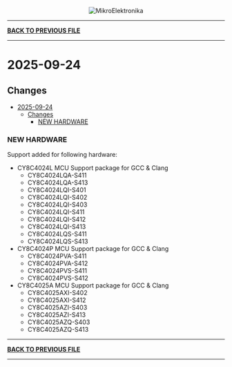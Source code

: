 <p align="center">
  <img src="http://www.mikroe.com/img/designs/beta/logo_small.png?raw=true" alt="MikroElektronika"/>
</p>

---

**[BACK TO PREVIOUS FILE](../changelog.md)**

---

# 2025-09-24

## Changes

- [2025-09-24](#2025-09-24)
  - [Changes](#changes)
    - [NEW HARDWARE](#new-hardwar)

### NEW HARDWARE

Support added for following hardware:

+ CY8C4024L MCU Support package for GCC & Clang
  + CY8C4024LQA-S411
  + CY8C4024LQA-S413
  + CY8C4024LQI-S401
  + CY8C4024LQI-S402
  + CY8C4024LQI-S403
  + CY8C4024LQI-S411
  + CY8C4024LQI-S412
  + CY8C4024LQI-S413
  + CY8C4024LQS-S411
  + CY8C4024LQS-S413
+ CY8C4024P MCU Support package for GCC & Clang
  + CY8C4024PVA-S411
  + CY8C4024PVA-S412
  + CY8C4024PVS-S411
  + CY8C4024PVS-S412
+ CY8C4025A MCU Support package for GCC & Clang
  + CY8C4025AXI-S402
  + CY8C4025AXI-S412
  + CY8C4025AZI-S403
  + CY8C4025AZI-S413
  + CY8C4025AZQ-S403
  + CY8C4025AZQ-S413

---

**[BACK TO PREVIOUS FILE](../changelog.md)**

---
